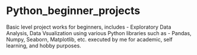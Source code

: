 # Python_beginner_projects
Basic level project works for beginners,
includes - Exploratory Data Analysis, Data Vsualization using various Python libraries such as - Pandas, Numpy, Seaborn, Matplotlib, etc. executed by me for academic, self learning, and hobby purposes. 
